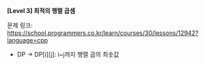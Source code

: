 **[Level 3] 최적의 행렬 곱셈**

문제 링크: https://school.programmers.co.kr/learn/courses/30/lessons/12942?language=cpp

* DP -> DP[i][j]: i~j까지 행렬 곱의 최솟값

